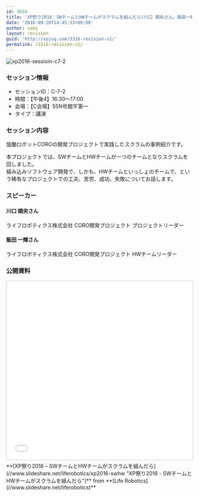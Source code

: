 ```yaml
---
id: 3616
title: 'XP祭り2016：SWチームとHWチームがスクラムを組んだら(川口 順央さん、飯田一輝さん)'
date: '2016-09-26T14:45:33+00:00'
author: semi
layout: revision
guid: 'http://xpjug.com/3316-revision-v1/'
permalink: /3316-revision-v1/
---
```


![xp2016-sessioin-c7-2](http://xpjug.com/wp-content/uploads/2016/08/xp2016-sessioin-c7-2.png)

### セッション情報

- セッションID：C-7-2
- 時間：【午後4】16:30～17:00
- 会場：【C会場】55N号館1F第一
- タイプ：講演

### セッション内容

恊働ロボットCOROの開発プロジェクトで実践したスクラムの事例紹介です。

本プロジェクトでは、SWチームとHWチームが一つのチームとなりスクラムを回しました。  
組み込みソフトウェア開発で、しかも、HWチームといっしょのチームで、という稀有なプロジェクトでの工夫、苦労、成功、失敗についてお話します。

### スピーカー

#### 川口 順央さん

ライフロボティクス株式会社 CORO開発プロジェクト プロジェクトリーダー

#### 飯田 一輝さん

ライフロボティクス株式会社 CORO開発プロジェクト HWチームリーダー

### 公開資料

<iframe allowfullscreen="" frameborder="0" height="485" marginheight="0" marginwidth="0" scrolling="no" src="//www.slideshare.net/slideshow/embed_code/key/4weL8BqYPfZIKO" style="border:1px solid #CCC; border-width:1px; margin-bottom:5px; max-width: 100%;" width="595"> </iframe>

<div style="margin-bottom:5px">  **[XP祭り2016 – SWチームとHWチームがスクラムを組んだら](//www.slideshare.net/liferobotics/xp2016-swhw "XP祭り2016 - SWチームとHWチームがスクラムを組んだら")**  from **[Life Robotics](//www.slideshare.net/liferobotics)** </div>